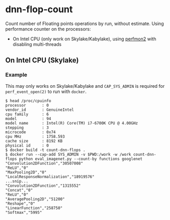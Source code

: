 # dnn-flop-count

Count number of Floating points operations by run, without estimate.
Using performance counter on the processors:

- On Intel CPU (only work on Skylake/Kabylake), using [perfmon2](http://perfmon2.sourceforge.net/) with disabling multi-threads

## On Intel CPU (Skylake)

### Example

This may only works on Skylake/Kabylake and `CAP_SYS_ADMIN` is required for `perf_event_open(2)` to run with `docker`.

```
$ head /proc/cpuinfo
processor       : 0
vendor_id       : GenuineIntel
cpu family      : 6
model           : 94
model name      : Intel(R) Core(TM) i7-6700K CPU @ 4.00GHz
stepping        : 3
microcode       : 0x74
cpu MHz         : 1758.593
cache size      : 8192 KB
physical id     : 0
$ docker build -t count-dnn-flops .
$ docker run --cap-add SYS_ADMIN -v $PWD:/work -w /work count-dnn-flops python eval_imagenet.py --count-by functions googlenet
"Convolution2DFunction","30507008"
"ReLU","0"
"MaxPooling2D","0"
"LocalResponseNormalization","18919576"
...snip...
"Convolution2DFunction","1315552"
"Concat","0"
"ReLU","0"
"AveragePooling2D","51200"
"Reshape","0"
"LinearFunction","258750"
"Softmax","5995"
```

